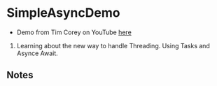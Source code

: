 # SimpleAsyncDemo

- Demo from Tim Corey on YouTube [here](https://youtu.be/2moh18sh5p4)

1. Learning about the new way to handle Threading. Using Tasks and Asynce Await.

## Notes
